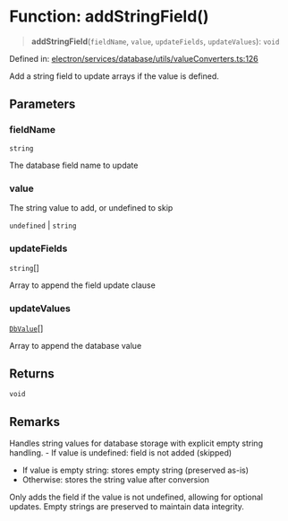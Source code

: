 # Function: addStringField()

> **addStringField**(`fieldName`, `value`, `updateFields`, `updateValues`): `void`

Defined in: [electron/services/database/utils/valueConverters.ts:126](https://github.com/Nick2bad4u/Uptime-Watcher/blob/main/electron/services/database/utils/valueConverters.ts#L126)

Add a string field to update arrays if the value is defined.

## Parameters

### fieldName

`string`

The database field name to update

### value

The string value to add, or undefined to skip

`undefined` | `string`

### updateFields

`string`[]

Array to append the field update clause

### updateValues

[`DbValue`](../type-aliases/DbValue.md)[]

Array to append the database value

## Returns

`void`

## Remarks

Handles string values for database storage with explicit empty string
handling. - If value is undefined: field is not added (skipped)

- If value is empty string: stores empty string (preserved as-is)
- Otherwise: stores the string value after conversion

Only adds the field if the value is not undefined, allowing for optional
updates. Empty strings are preserved to maintain data integrity.
